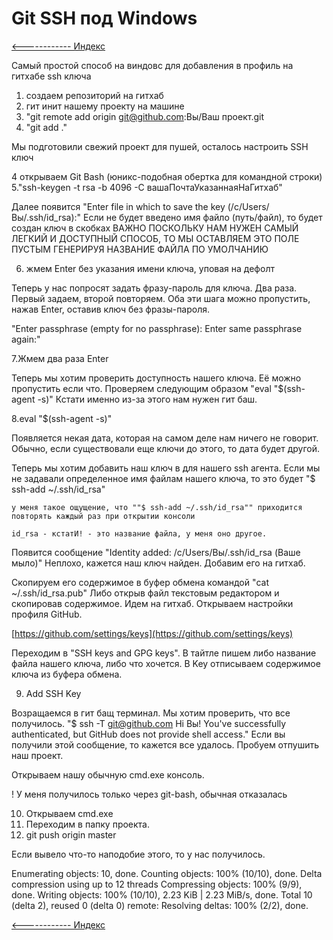 # Git SSH под Windows

[<------------ Индекс ](../README.md)

Самый простой способ на виндовс для добавления в профиль на гитхабе ssh ключа

1. создаем репозиторий на гитхаб
2. гит инит нашему проекту на машине
3. "git remote add origin git@github.com:Вы/Ваш проект.git
4. "git add ."

Мы подготовили свежий проект для пушей, осталось настроить SSH ключ

4 открываем Git Bash (юникс-подобная обертка для командной строки)
5."ssh-keygen -t rsa -b 4096 -C вашаПочтаУказаннаяНаГитхаб"

Далее появится "Enter file in which to save the key (/c/Users/Вы/.ssh/id_rsa):"
Если не будет введено имя файло (путь/файл), то будет создан ключ в скобках
ВАЖНО
ПОСКОЛЬКУ НАМ НУЖЕН САМЫЙ ЛЕГКИЙ И ДОСТУПНЫЙ СПОСОБ, ТО МЫ ОСТАВЛЯЕМ ЭТО ПОЛЕ ПУСТЫМ
ГЕНЕРИРУЯ НАЗВАНИЕ ФАЙЛА ПО УМОЛЧАНИЮ

6. жмем Enter без указания имени ключа, уповая на дефолт

Теперь у нас попросят задать фразу-пароль для ключа. Два раза. Первый задаем, второй повторяем.
Оба эти шага можно пропустить, нажав Enter, оставив ключ без фразы-пароля.

"Enter passphrase (empty for no passphrase):
Enter same passphrase again:"

7.Жмем два раза Enter

Теперь мы хотим проверить доступность нашего ключа. Её можно пропустить если что.
Проверяем следующим образом "eval "$(ssh-agent -s)" Кстати именно из-за этого нам нужен гит баш.

8.eval "$(ssh-agent -s)"

Появляется некая дата, которая на самом деле нам ничего не говорит. Обычно, если существовали еще ключи до этого, то дата будет другой.

Теперь мы хотим добавить наш ключ в для нашего ssh агента. Если мы не задавали определенное имя файлам нашего ключа, то это будет
"$ ssh-add ~/.ssh/id_rsa"

```
у меня такое ощущение, что ""$ ssh-add ~/.ssh/id_rsa"" приходится повторять каждый раз при открытии консоли

id_rsa - кстатИ! - это название файла, у меня оно другое.
```

Появится сообщение "Identity added: /c/Users/Вы/.ssh/id_rsa (Ваше мыло)"
Неплохо, кажется наш ключ найден. Добавим его на гитхаб.

Скопируем его содержимое в буфер обмена командой "cat ~/.ssh/id_rsa.pub"
Либо открыв файл текстовым редактором и скопировав содержимое.
Идем на гитхаб. Открываем настройки профиля GitHub.

[https://github.com/settings/keys](https://github.com/settings/keys)


Переходим в "SSH keys and GPG keys".
В тайтле пишем либо название файла нашего ключа, либо что хочется.
В Key отписываем содержимое ключа из буфера обмена.

9. Add SSH Key

Возращаемся в гит бащ терминал. Мы хотим проверить, что все получилось.
"$ ssh -T git@github.com
Hi Вы! You've successfully authenticated, but GitHub does not provide shell access."
Если вы получили этой сообщение, то кажется все удалось. Пробуем отпушить наш проект.

Открываем нашу обычную cmd.exe консоль.

! У меня получилось только через git-bash, обычная отказалась

10. Открываем cmd.exe
11. Переходим в папку проекта.
12. git push origin master

Если вывело что-то наподобие этого, то у нас получилось.

Enumerating objects: 10, done.
Counting objects: 100% (10/10), done.
Delta compression using up to 12 threads
Compressing objects: 100% (9/9), done.
Writing objects: 100% (10/10), 2.23 KiB | 2.23 MiB/s, done.
Total 10 (delta 2), reused 0 (delta 0)
remote: Resolving deltas: 100% (2/2), done.




[<------------ Индекс ](../README.md)